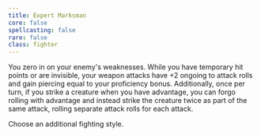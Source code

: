 ```yaml
---
title: Expert Marksman
core: false
spellcasting: false
rare: false
class: fighter
---
```

You zero in on your enemy's weaknesses. While you have temporary hit points or are invisible, your weapon attacks have +2 ongoing to attack rolls and gain piercing equal to your proficiency bonus. Additionally, once per turn, if you strike a creature when you have advantage, you can forgo rolling with advantage and instead strike the creature twice as part of the same attack, rolling separate attack rolls for each attack.

Choose an additional fighting style.
